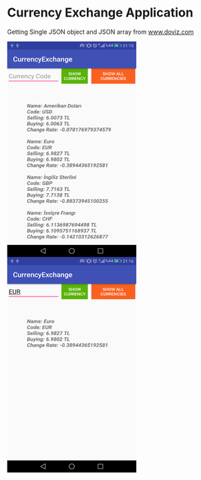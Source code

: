 # Currency Exchange Application

Getting Single JSON object and JSON array from www.doviz.com

<img align="left" width="300" height="500" src="Screenshot.png">
<img align="center" width="300" height="500" src="Screenshot2.png">
